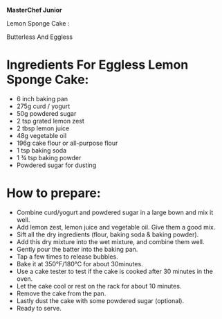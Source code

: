 **MasterChef Junior**

Lemon Sponge Cake :

Butterless And Eggless

# Ingredients For Eggless Lemon Sponge Cake:

* 6 inch baking pan
* 275g curd / yogurt
* 50g powdered sugar
* 2 tsp grated lemon zest
* 2 tbsp lemon juice
* 48g vegetable oil
* 196g cake flour or all-purpose flour
* 1 tsp baking soda
* 1 ¾ tsp baking powder
* Powdered sugar for dusting

# How to prepare:
* Combine curd/yogurt and powdered sugar in a large bown and mix it well. 
* Add lemon zest, lemon juice and vegetable oil. Give them a good mix.
* Sift all the dry ingredients (flour, baking soda & baking powder). 
* Add this dry mixture into the wet mixture, and combine them well.
* Gently pour the batter into the baking pan. 
* Tap a few times to release bubbles. 
* Bake it at 350°F/180°C for about 30minutes. 
* Use a cake tester to test if the cake is cooked after 30 minutes in the oven.
* Let the cake cool or rest on the rack for about 10 minutes. 
* Remove the cake from the pan. 
* Lastly dust the cake with some powdered sugar (optional). 
* Ready to serve.

